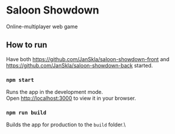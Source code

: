 # Saloon Showdown

Online-multiplayer web game

## How to run

Have both https://github.com/JanSkla/saloon-showdown-front and https://github.com/JanSkla/saloon-showdown-back started.

### `npm start`

Runs the app in the development mode.\
Open [http://localhost:3000](http://localhost:3000) to view it in your browser.

### `npm run build`

Builds the app for production to the `build` folder.\